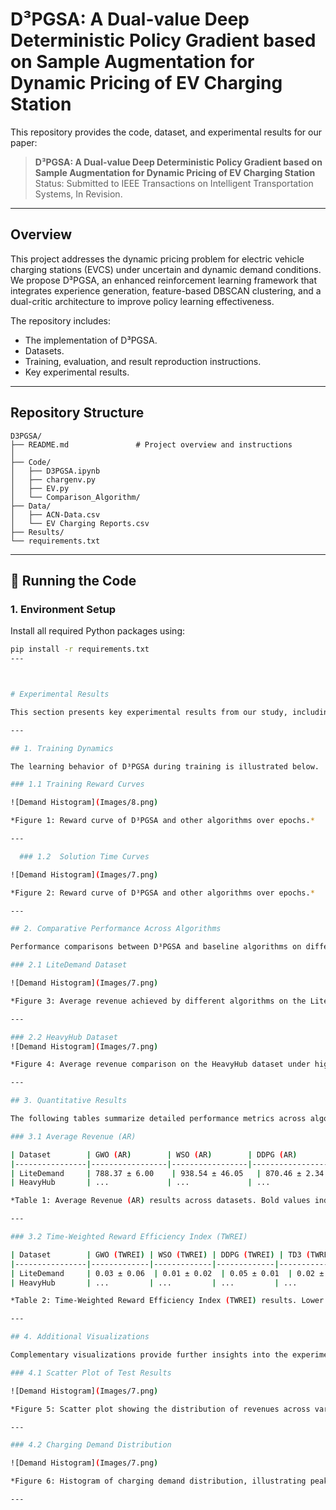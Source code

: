 # D³PGSA: A Dual-value Deep Deterministic Policy Gradient based on Sample Augmentation for Dynamic Pricing of EV Charging Station

This repository provides the code, dataset, and experimental results for our paper:

> **D³PGSA: A Dual-value Deep Deterministic Policy Gradient based on Sample Augmentation for Dynamic Pricing of EV Charging Station**  
> Status: Submitted to IEEE Transactions on Intelligent Transportation Systems, In Revision.

---

## Overview

This project addresses the dynamic pricing problem for electric vehicle charging stations (EVCS) under uncertain and dynamic demand conditions.  
We propose D³PGSA, an enhanced reinforcement learning framework that integrates experience generation, feature-based DBSCAN clustering, and a dual-critic architecture to improve policy learning effectiveness.

The repository includes:
- The implementation of D³PGSA.
- Datasets.
- Training, evaluation, and result reproduction instructions.
- Key experimental results.

---

## Repository Structure

```text
D3PGSA/
├── README.md               # Project overview and instructions
│   
├── Code/
│   ├── D3PGSA.ipynb             
│   ├── chargenv.py             
│   ├── EV.py                 
│   └── Comparison_Algorithm/
├── Data/
│   ├── ACN-Data.csv               
│   └── EV Charging Reports.csv           
├── Results/   
└── requirements.txt
```
---


## 🔧 Running the Code

### 1. Environment Setup

Install all required Python packages using:

```bash
pip install -r requirements.txt
---



# Experimental Results

This section presents key experimental results from our study, including training dynamics, comparative evaluations, and statistical analyses.

---

## 1. Training Dynamics

The learning behavior of D³PGSA during training is illustrated below.

### 1.1 Training Reward Curves

![Demand Histogram](Images/8.png)

*Figure 1: Reward curve of D³PGSA and other algorithms over epochs.*

---

  ### 1.2  Solution Time Curves 

![Demand Histogram](Images/7.png)

*Figure 2: Reward curve of D³PGSA and other algorithms over epochs.*

---

## 2. Comparative Performance Across Algorithms

Performance comparisons between D³PGSA and baseline algorithms on different datasets are presented.

### 2.1 LiteDemand Dataset

![Demand Histogram](Images/7.png)

*Figure 3: Average revenue achieved by different algorithms on the LiteDemand dataset. D³PGSA outperforms all baselines.*

---

### 2.2 HeavyHub Dataset
![Demand Histogram](Images/7.png)

*Figure 4: Average revenue comparison on the HeavyHub dataset under high-demand conditions.*

---

## 3. Quantitative Results

The following tables summarize detailed performance metrics across algorithms.

### 3.1 Average Revenue (AR)

| Dataset        | GWO (AR)        | WSO (AR)        | DDPG (AR)       | TD3 (AR)        | DSAC (AR)       | D³PGSA (AR)         |
|----------------|-----------------|-----------------|-----------------|-----------------|-----------------|---------------------|
| LiteDemand     | 788.37 ± 6.00    | 938.54 ± 46.05   | 870.46 ± 2.34    | 806.85 ± 5.12    | 1014.94 ± 1.53   | **1029.73 ± 0.98**   |
| HeavyHub       | ...             | ...             | ...             | ...             | ...             | ...                 |

*Table 1: Average Revenue (AR) results across datasets. Bold values indicate the best-performing method.*

---

### 3.2 Time-Weighted Reward Efficiency Index (TWREI)

| Dataset        | GWO (TWREI) | WSO (TWREI) | DDPG (TWREI) | TD3 (TWREI) | DSAC (TWREI) | D³PGSA (TWREI)     |
|----------------|-------------|-------------|-------------|-------------|-------------|--------------------|
| LiteDemand     | 0.03 ± 0.06  | 0.01 ± 0.02  | 0.05 ± 0.01  | 0.02 ± 0.01  | 0.01 ± 0.00  | **0.01 ± 0.00**    |
| HeavyHub       | ...         | ...         | ...         | ...         | ...         | ...                |

*Table 2: Time-Weighted Reward Efficiency Index (TWREI) results. Lower values indicate better efficiency.*

---

## 4. Additional Visualizations

Complementary visualizations provide further insights into the experimental outcomes.

### 4.1 Scatter Plot of Test Results

![Demand Histogram](Images/7.png)

*Figure 5: Scatter plot showing the distribution of revenues across various test scenarios.*

---

### 4.2 Charging Demand Distribution

![Demand Histogram](Images/7.png)

*Figure 6: Histogram of charging demand distribution, illustrating peak and valley periods.*

---
